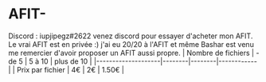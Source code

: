 # AFIT-
Discord : iupjipegz#2622 venez discord pour essayer d'acheter mon AFIT.
Le vrai AFIT est en privée :)
j'ai eu 20/20 à l'AFIT et même Bashar est venu me remercier d'avoir proposer un AFIT aussi propre.
| Nombre de fichiers | - de 5 | 5 à 10 | plus de 10 |
 |--------------------|--------|--------|------------|
 | Prix par fichier   |  4€    |   2€   |     1.50€     |
